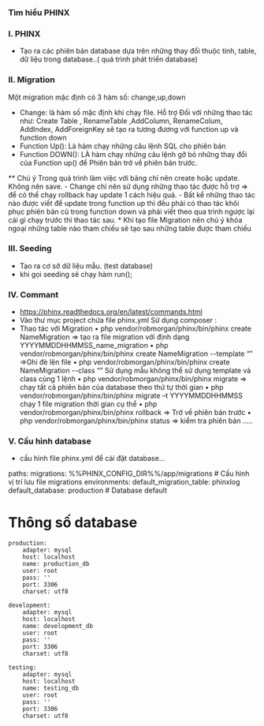 ### Tìm hiểu PHINX
### I.	PHINX
-	Tạo ra các phiên bản  database dựa trên những thay đổi  thuộc tính, table, dữ liệu trong database..( quá trình phát triển database)
### II.	Migration
Một migration mặc định có 3  hàm số: change,up,down
-	Change: là hàm số mặc định khi chạy file. Hỗ trợ Đối với những thao tác như: Create Table , RenameTable ,AddColumn, RenameColum, AddIndex, AddForeignKey sẽ tạo ra tương đương với function up và function down
-	Function Up(): Là hàm  chạy những  câu lệnh SQL cho phiên bản
-	Function DOWN(): LÀ hàm chạy những câu lệnh gỡ bỏ những thay đổi của Function up() để Phiên bản trở về phiên bản trước.

**	Chú ý
     	 Trong quá trình làm việc với bảng chỉ nên create hoặc update. Không nên save.
      -	Change chỉ nên sử dụng những thao tác được hỗ trợ => để có thể chạy rollback hay update 1 cách hiệu quả.
      -	Bất kể những  thao tác nào được viết để update trong function up thì đều phải  có thao tác khôi phục phiên bản cũ  trong function down và  phải viết theo qua trình ngược lại   cái gì chạy trước thì  thao tác sau.
      * Khi tạo  file Migration nên chú ý khóa ngoại  những table nào  tham chiếu  sẽ tạo sau những table được tham chiếu	
### III.	Seeding	
-	Tạo ra cơ sở dữ liệu mẫu.   (test database)
-	 khi gọi seeding sẽ chạy hàm run();
### IV.	Commant 
-	https://phinx.readthedocs.org/en/latest/commands.html
-	Vào thư mục project  chứa file phinx.yml 
Sử dụng composer :
-	Thao tác  với Migration
•	 php vendor/robmorgan/phinx/bin/phinx create NameMigration  => tạo ra file migration với định dạng YYYYMMDDHHMMSS_name_migration
•	php vendor/robmorgan/phinx/bin/phinx create NameMigration  --template “<file>”   =>Ghi đè lên file
•	php vendor/robmorgan/phinx/bin/phinx create NameMigration  --class “<class>”   Sử dụng mẫu
không thể sử dụng template và class cùng 1 lệnh
•	php vendor/robmorgan/phinx/bin/phinx migrate     => chạy tất cả phiên bản của database theo thứ tự thời gian
•	php vendor/robmorgan/phinx/bin/phinx migrate –t  YYYYMMDDHHMMSS      chạy 1 file migration  thời gian cụ thể
•	php vendor/robmorgan/phinx/bin/phinx rollback   => Trở về phiên bản trước
•	php vendor/robmorgan/phinx/bin/phinx status => kiểm tra phiên bản
.....
### V.	Cấu hình database 
* cấu hình file phinx.yml để  cài đặt database…

paths:
    migrations: %%PHINX_CONFIG_DIR%%/app/migrations
	# Cấu hình vị trí lưu file migrations
environments:
    default_migration_table: phinxlog
    default_database: production
       # Database default	
# Thông số database
    production:
        adapter: mysql
        host: localhost
        name: production_db
        user: root
        pass: ''
        port: 3306
        charset: utf8

    development:
        adapter: mysql
        host: localhost
        name: development_db
        user: root
        pass: ''
        port: 3306
        charset: utf8

    testing:
        adapter: mysql
        host: localhost
        name: testing_db
        user: root
        pass: ''
        port: 3306
        charset: utf8
